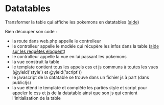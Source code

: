 # Datatables

Transformer la table qui affiche les pokemons en datatables (<a href="https://datatables.net/" target="_blank">aide</a>)

Bien découper son code : 
* la route dans web.php appelle le controlleur
* le controlleur appelle le modèle qui récupère les infos dans la table (<a href="https://laravel.com/docs/8.x/eloquent" target="_blank">aide sur les requêtes eloquent</a>)
* le controlleur appelle la vue en lui passant les pokemons
* la vue construit la table
* le template contient tous les appels css et js communs à toutes les vues (@yield('style') et @yield('script')) 
* le javascript de la datatable se trouve dans un fichier js à part (dans public/js)
* la vue étend le template et complète les parties style et script pour appeler le css et js de la datatable ainsi que son js qui conient l'initialisation de la table
